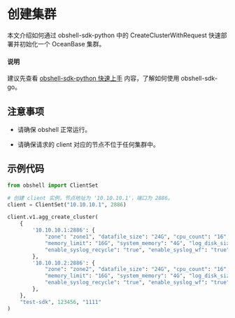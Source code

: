 # 创建集群

本文介绍如何通过 obshell-sdk-python 中的 CreateClusterWithRequest 快速部署并初始化一个 OceanBase 集群。

<main id="notice" type='explain'>
  <h4>说明</h4>
  <p>建议先查看 <a href='100.quickstart-of-python.md'>obshell-sdk-python 快速上手</a> 内容，了解如何使用 obshell-sdk-go。</p>
</main>

## 注意事项

* 请确保 obshell 正常运行。

* 请确保请求的 client 对应的节点不位于任何集群中。

## 示例代码

```python
from obshell import ClientSet

# 创建 client 实例，节点地址为 '10.10.10.1'，端口为 2886。
client = ClientSet("10.10.10.1", 2886)

client.v1.agg_create_cluster(
    {
        '10.10.10.1:2886': { 
            "zone": "zone1", "datafile_size": "24G", "cpu_count": "16",
            "memory_limit": "16G", "system_memory": "4G", "log_disk_size": "24G",
            "enable_syslog_recycle": "true", "enable_syslog_wf": "true" 
        },
        '10.10.10.2:2886': { 
            "zone": "zone2", "datafile_size": "24G", "cpu_count": "16",
            "memory_limit": "16G", "system_memory": "4G", "log_disk_size": "24G",
            "enable_syslog_recycle": "true", "enable_syslog_wf": "true"
        },
    },
    "test-sdk", 123456, "1111"
)
```
